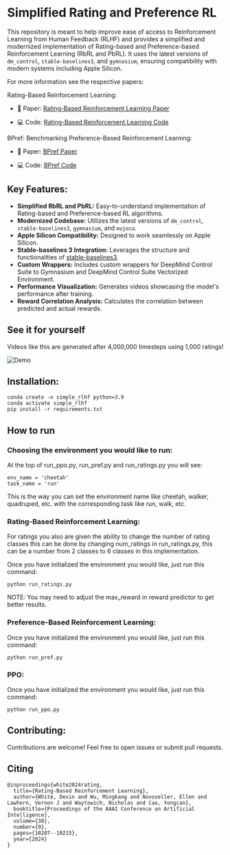 # Simplified Rating and Preference RL

This repository is meant to help improve ease of access to Reinforcement Learning from Human Feedback (RLHF) and provides a simplified and modernized implementation of Rating-based and Preference-based Reinforcement Learning (RbRL and PbRL). It uses the latest versions of `dm_control`, `stable-baselines3`, and `gymnasium`, ensuring compatibility with modern systems including Apple Silicon. 

For more information see the respective papers:

Rating-Based Reinforcement Learning:
 * 📄 Paper: [Rating-Based Reinforcement Learning Paper](https://ojs.aaai.org/index.php/AAAI/article/view/28886)

 * 💻 Code: [Rating-Based Reinforcement Learning Code](https://github.com/Dev1nW/Rating-based-Reinforcement-Learning/tree/main)

BPref: Benchmarking Preference-Based Reinforcement Learning:
 * 📄 Paper: [BPref Paper](https://openreview.net/forum?id=ps95-mkHF_)
 
 * 💻 Code: [BPref Code](https://github.com/rll-research/BPref)

## Key Features:

* **Simplified RbRL and PbRL:**  Easy-to-understand implementation of Rating-based and Preference-based RL algorithms.
* **Modernized Codebase:** Utilizes the latest versions of `dm_control`, `stable-baselines3`, `gymnasium`, and `mujoco`.
* **Apple Silicon Compatibility:**  Designed to work seamlessly on Apple Silicon.
* **Stable-baselines 3 Integration:** Leverages the structure and functionalities of [stable-baselines3](https://github.com/DLR-RM/stable-baselines3).
* **Custom Wrappers:** Includes custom wrappers for DeepMind Control Suite to Gymnasium and DeepMind Control Suite Vectorized Environment.
* **Performance Visualization:** Generates videos showcasing the model's performance after training.
* **Reward Correlation Analysis:** Calculates the correlation between predicted and actual rewards.

## See it for yourself

Videos like this are generated after 4,000,000 timesteps using 1,000 ratings!

![Demo](Demos/video.gif)

## Installation:

   ```
   conda create -n simple_rlhf python=3.9
   conda activate simple_rlhf
   pip install -r requirements.txt
   ```

## How to run

### Choosing the environment you would like to run:
   At the top of run_ppo.py, run_pref.py and run_ratings.py you will see:

   ```
   env_name = 'cheetah'
   task_name = 'run'
   ```

   This is the way you can set the environment name like cheetah, walker, quadruped, etc. with the corresponding task like run, walk, etc. 

### Rating-Based Reinforcement Learning:

   For ratings you also are given the ability to change the number of rating classes this can be done by changing num_ratings in run_ratings.py, this can be a number from 2 classes to 6 classes in this implementation. 

   Once you have initialized the environment you would like, just run this command: 

   ```
   python run_ratings.py
   ```

   NOTE: You may need to adjust the max_reward in reward predictor to get better results. 

### Preference-Based Reinforcement Learning:
   Once you have initialized the environment you would like, just run this command: 

   ```
   python run_pref.py
   ```

### PPO:
   Once you have initialized the environment you would like, just run this command: 

   ```
   python run_ppo.py
   ```

## Contributing:

Contributions are welcome! Feel free to open issues or submit pull requests.

## Citing
```
@inproceedings{white2024rating,
  title={Rating-Based Reinforcement Learning},
  author={White, Devin and Wu, Mingkang and Novoseller, Ellen and Lawhern, Vernon J and Waytowich, Nicholas and Cao, Yongcan},
  booktitle={Proceedings of the AAAI Conference on Artificial Intelligence},
  volume={38},
  number={9},
  pages={10207--10215},
  year={2024}
}
```
   